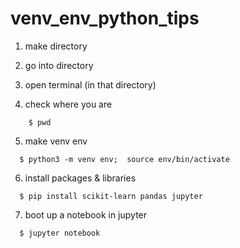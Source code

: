 # venv_env_python_tips


1. make directory

2. go into directory 

3. open terminal (in that directory)

4. check where you are
```
    $ pwd
```
5. make venv env
```
  $ python3 -m venv env;  source env/bin/activate
```
6. install packages & libraries
```
  $ pip install scikit-learn pandas jupyter
```

7. boot up a notebook in jupyter
```
  $ jupyter notebook
```
